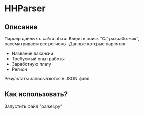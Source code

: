 # HHParser

## Описание
Парсер данных с сайта hh.ru. Введя в поиск “C# разработчик”, рассматриваем все регионы. 
Данные которые парсятся: 
* Название вакансии 
* Требуемый опыт работы 
* Заработную плату 
* Регион

Результаты записываются в JSON файл.

## Как использовать?
Запустить файл "parser.py"
